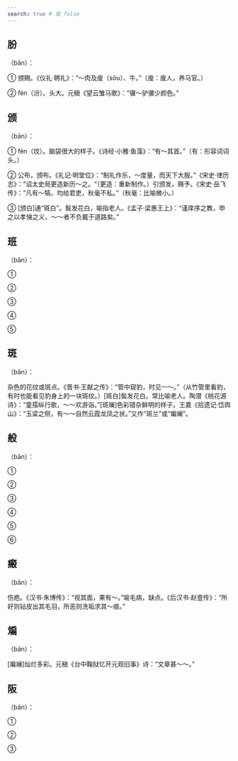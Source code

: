 ```yaml
---
search: true # 或 false
---
```


## 肦

（bān）：

➀ 颁赐。《仪礼·聘礼》：“～肉及廋（sōu）、牛。”（廋：廋人，养马官。）

➁ fén（汾）。头大。元稹《望云雏马歌》：“骥～驴骡少颜色。”

## 颁

（bān）：

➀ fén（坟）。脑袋很大的样子。《诗经·小雅·鱼藻》：“有～其首。”（有：形容词词头。）

➁ 公布，颁布。《礼记·明堂位》：“制礼作乐，～度量，而天下大服。”《宋史·律历志》：“诏太史局更造新历～之。“（更造：重新制作。）引颁发，赐予。《宋史·岳飞传》：”凡有～犒，均给君吏，秋毫不私。”（秋毫：比喻微小。）

➂ [颁白]通“斑白”。鬓发花白，喻指老人。《孟子·梁惠王上》：“谨庠序之教，申之以孝悌之义，～～者不负戴于道路矣。”

## 班

（bān）：

➀

➁

➂

➃

➄ 

## 斑

（bān）：

杂色的花纹或斑点。《晋书·王献之传》：“管中窥豹，时见一～。”（从竹管里看豹，有时也能看见豹身上的一块斑纹。）[斑白]鬓发花白。常比喻老人。陶潜《桃花源诗》：“童孺纵行歌，～～欢游诣。”[斑斓]色彩错杂鲜明的样子。王嘉《拾遗记·岱舆山》：“玉梁之侧，有～～自然云霞龙凤之状。”又作“斑兰”或“斒斓”。

## 般

（bān）：

➀

➁

➂

➃

➄ 

➅

## 瘢

（bān）：

伤疤。《汉书·朱博传》：“视其面，果有～。”喻毛病，缺点。《后汉书·赵壹传》：“所好则钻皮出其毛羽，所恶则洗垢求其～痕。”

## 斒

（bān）：

[斒斓]灿烂多彩。元稹《台中鞠狱忆开元观旧事》诗：“文章甚～～。”

## 阪

（bǎn）：

➀

➁

➂